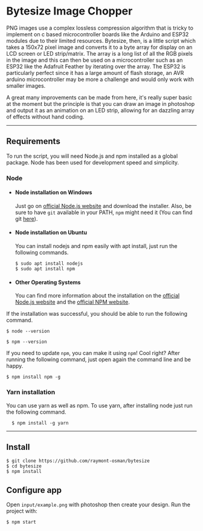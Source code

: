 # Bytesize Image Chopper

PNG images use a complex lossless compression algorithm that is tricky to implement on c based microcontroller boards like the Arduino and ESP32 modules due to their limited resources. Bytesize, then, is a little script which takes a 150x72 pixel image and converts it to a byte array for display on an LCD screen or LED strip/matrix. The array is a long list of all the RGB pixels in the image and this can then be used on a microcontroller such as an ESP32 like the Adafruit Feather by iterating over the array. The ESP32 is particularly perfect since it has a large amount of flash storage, an AVR arduino microcontroller may be more a challenge and would only work with smaller images.

A great many improvements can be made from here, it's really super basic at the moment but the principle is that you can draw an image in photoshop and output it as an animation on an LED strip, allowing for an dazzling array of effects without hand coding.

---

## Requirements

To run the script, you will need Node.js and npm installed as a global package. Node has been used for development speed and simplicity.

### Node

- #### Node installation on Windows

  Just go on [official Node.js website](https://nodejs.org/) and download the installer.
  Also, be sure to have `git` available in your PATH, `npm` might need it (You can find git [here](https://git-scm.com/)).

- #### Node installation on Ubuntu

  You can install nodejs and npm easily with apt install, just run the following commands.

      $ sudo apt install nodejs
      $ sudo apt install npm

- #### Other Operating Systems
  You can find more information about the installation on the [official Node.js website](https://nodejs.org/) and the [official NPM website](https://npmjs.org/).

If the installation was successful, you should be able to run the following command.

    $ node --version

    $ npm --version

If you need to update `npm`, you can make it using `npm`! Cool right? After running the following command, just open again the command line and be happy.

    $ npm install npm -g

###

### Yarn installation

You can use yarn as well as npm. To use yarn, after installing node just run the following command.

      $ npm install -g yarn

---

## Install

    $ git clone https://github.com/raymont-osman/bytesize
    $ cd bytesize
    $ npm install

## Configure app

Open `input/example.png` with photoshop then create your design.
Run the project with:

    $ npm start
